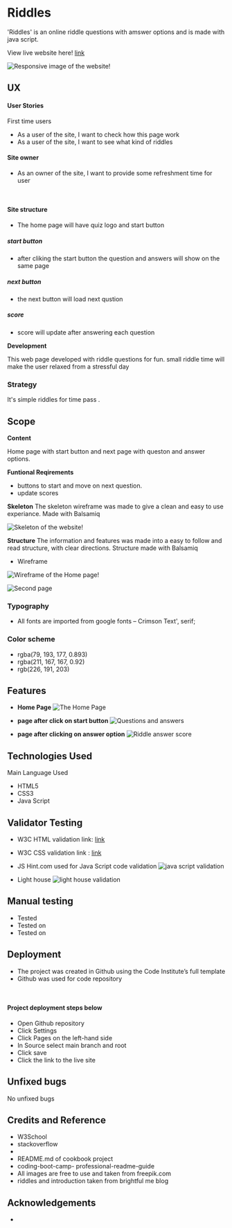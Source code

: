 # Riddles
'Riddles' is an online riddle questions with amswer options and is made with java script. 


View live website here! <a href="https://minumthomas.github.io/Riddles-portfolio2/">link</a>

![Responsive image of the website!](./assets/images/responsive%20image.png "responsive image of the site")
## UX

#### User Stories
First time users
- As a user of the site, I want to check how this page work
- As a user of the site, I want to see what kind of riddles


#### Site owner

- As an owner of the site, I want to provide some refreshment time for user 

 
#### Site structure

- The home page will have quiz logo and start button 
##### start button
- after cliking the start button the question and answers will show on the same page
##### next button 
- the next button will load next qustion
##### score
- score will update after answering each question



**Development**

This web page developed with riddle questions for fun. small riddle time will make the user relaxed from a stressful day

### Strategy
It's simple riddles for time pass .


## Scope

__Content__

Home page with start button and next page with queston and answer options. 

__Funtional Reqirements__

- buttons to start and move on next question.
- update scores


**Skeleton**
The skeleton wireframe was made to give a clean and easy to use experiance.
Made with Balsamiq

![Skeleton of the website!](/assets/images/funquizwireframe.png)


**Structure**
The information and features was made into a easy to follow and read structure, with clear directions.
Structure made with Balsamiq

- Wireframe 

![Wireframe of the Home page!](./assets/images/first-page.png "wireframe of home page")

![Second page](./assets/images/page2wireframe.png "wireframe of riddle question and answer page")





### Typography

- All fonts are imported from google fonts – Crimson Text', serif;
 



### Color scheme

-  rgba(79, 193, 177, 0.893)
-  rgba(211, 167, 167, 0.92)
-  rgb(226, 191, 203)

## Features

- **Home Page**
![The Home Page](./assets/images/homepage1.png "image of home page")

- **page after click on start button**
![Questions and answers](./assets/images/pageafterstart.png "image of question and answers")
- **page after clicking on answer option**
![Riddle answer score](./assets/images/pageafterchoseans.png "image of right answer and score")
## Technologies Used

Main Language Used
- HTML5
- CSS3
- Java Script

## Validator Testing

- W3C HTML validation link:
 <a href="https://validator.w3.org/nu/?doc=https%3A%2F%2Fminumthomas.github.io%2FRiddles-portfolio2%2Findex.html">link</a>


-  W3C CSS validation link : 
<a href= "https://jigsaw.w3.org/css-validator/validator?uri=https%3A%2F%2Fminumthomas.github.io%2FRiddles-portfolio2%2Fassets%2Fcss%2Fmain.css&profile=css3svg&usermedium=all&warning=1&vextwarning=&lang=en">link</a>

- JS Hint.com used for Java Script code validation
![java script validation](./assets/images/jsvalidation.png)

- Light house
![light house validation](./assets/images/lighthouse-score.png "image of light house validator")

## Manual testing
- Tested 
- Tested on 
- Tested on 


## Deployment
- The project was created in Github using the Code Institute’s full template
- Github was used for code repository 

 
#### Project deployment steps below

- Open Github repository
- Click Settings
- Click Pages on the left-hand side
- In Source select main branch and root
- Click save
- Click the link to the live site

## Unfixed bugs
No unfixed bugs

## Credits and Reference

- W3School 
- stackoverflow
-  
- README.md of cookbook project
- coding-boot-camp- professional-readme-guide
- All images are free to use and taken from freepik.com
- riddles and introduction taken from brightful me blog


## Acknowledgements

- 
